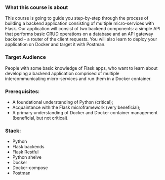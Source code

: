 ### What this course is about

This course is going to guide you step-by-step through the process of building a backend application consisting of multiple micro-services with Flask.
Our application will consist of two backend components: a simple API that performs basic CRUD operations on a database and an API gateway backend - a router of the client requests. 
You will also learn to deploy your application on Docker and target it with Postman.

### Target Audience
People with some basic knowledge of Flask apps, who want to learn about developing a backend application comprised of multiple intercommunicating micro-services and run them in a Docker container.

### Prerequisites:
- A foundational understanding of Python (critical);
- Acquaintance with the Flask microframework (very beneficial);
- A primary understanding of Docker and Docker container management (beneficial, but not critical).

### Stack:
- Python
- Flask backends
- Flask Restful
- Python shelve
- Docker
- Docker-compose
- Postman